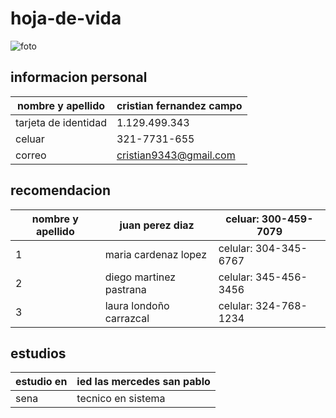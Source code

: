 # hoja-de-vida
![foto](https://github.com/fernandez17/hoja-de-vida/commit/08b8c8ac0e2a55850fbbaa7f12ac4e9a94536e82)
## informacion personal 

|     nombre y apellido           |cristian fernandez campo                  |  
|----------------|-------------------------------|
|tarjeta de identidad|1.129.499.343            |   
|celuar         | 321-7731-655          |            
| correo        |cristian9343@gmail.com  |
## recomendacion

|       nombre   y apellido     |     juan perez diaz             |     celuar: 300-459-7079                  | 
|----------------|-------------------------------|-----------------------------|
|1|maria cardenaz lopez           |celular:  304-345-6767            |
|2     |diego martinez pastrana           |celular: 345-456-3456        |
|3 |laura londoño carrazcal |celular: 324-768-1234 |

## estudios 

 |estudio en  | ied las mercedes san pablo |
  |--------- |-------------------------- |
   |sena   | tecnico en sistema          |
   
  
    
